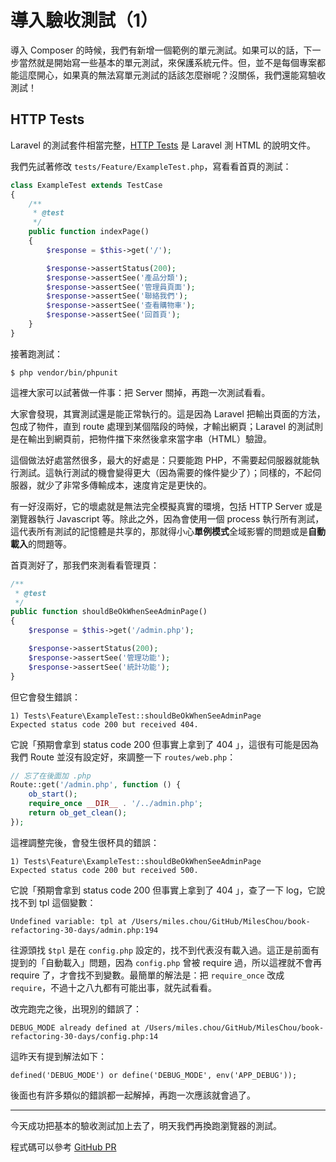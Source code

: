 # 導入驗收測試（1）

導入 Composer 的時候，我們有新增一個範例的單元測試。如果可以的話，下一步當然就是開始寫一些基本的單元測試，來保護系統元件。但，並不是每個專案都能這麼開心，如果真的無法寫單元測試的話該怎麼辦呢？沒關係，我們還能寫驗收測試！

## HTTP Tests

Laravel 的測試套件相當完整，[HTTP Tests](https://laravel.com/docs/5.5/http-tests) 是 Laravel 測 HTML 的說明文件。

我們先試著修改 `tests/Feature/ExampleTest.php`，寫看看首頁的測試：

```php
class ExampleTest extends TestCase
{
    /**
     * @test
     */
    public function indexPage()
    {
        $response = $this->get('/');

        $response->assertStatus(200);
        $response->assertSee('產品分類');
        $response->assertSee('管理員頁面');
        $response->assertSee('聯絡我們');
        $response->assertSee('查看購物車');
        $response->assertSee('回首頁');
    }
}
```

接著跑測試：

```
$ php vendor/bin/phpunit
```

這裡大家可以試著做一件事：把 Server 關掉，再跑一次測試看看。

大家會發現，其實測試還是能正常執行的。這是因為 Laravel 把輸出頁面的方法，包成了物件，直到 route 處理到某個階段的時候，才輸出網頁；Laravel 的測試則是在輸出到網頁前，把物件擋下來然後拿來當字串（HTML）驗證。

這個做法好處當然很多，最大的好處是：只要能跑 PHP，不需要起伺服器就能執行測試。這執行測試的機會變得更大（因為需要的條件變少了）；同樣的，不起伺服器，就少了非常多傳輸成本，速度肯定是更快的。

有一好沒兩好，它的壞處就是無法完全模擬真實的環境，包括 HTTP Server 或是瀏覽器執行 Javascript 等。除此之外，因為會使用一個 process 執行所有測試，這代表所有測試的記憶體是共享的，那就得小心**單例模式**全域影響的問題或是**自動載入**的問題等。

首頁測好了，那我們來測看看管理頁：

```php
/**
 * @test
 */
public function shouldBeOkWhenSeeAdminPage()
{
    $response = $this->get('/admin.php');

    $response->assertStatus(200);
    $response->assertSee('管理功能');
    $response->assertSee('統計功能');
}
```

但它會發生錯誤：

```
1) Tests\Feature\ExampleTest::shouldBeOkWhenSeeAdminPage
Expected status code 200 but received 404.
```

它說「預期會拿到 status code 200 但事實上拿到了 404 」，這很有可能是因為我們 Route 並沒有設定好，來調整一下 `routes/web.php`：

```php
// 忘了在後面加 .php
Route::get('/admin.php', function () {
    ob_start();
    require_once __DIR__ . '/../admin.php';
    return ob_get_clean();
});
```

這裡調整完後，會發生很杯具的錯誤：

```
1) Tests\Feature\ExampleTest::shouldBeOkWhenSeeAdminPage
Expected status code 200 but received 500.
```

它說「預期會拿到 status code 200 但事實上拿到了 404 」，查了一下 log，它說找不到 tpl 這個變數：

```
Undefined variable: tpl at /Users/miles.chou/GitHub/MilesChou/book-refactoring-30-days/admin.php:194
```

往源頭找 `$tpl` 是在 `config.php` 設定的，找不到代表沒有載入過。這正是前面有提到的「自動載入」問題，因為 `config.php` 曾被 require 過，所以這裡就不會再 require 了，才會找不到變數。最簡單的解法是：把 `require_once` 改成 `require`，不過十之八九都有可能出事，就先試看看。

改完跑完之後，出現別的錯誤了：

```
DEBUG_MODE already defined at /Users/miles.chou/GitHub/MilesChou/book-refactoring-30-days/config.php:14
```

這昨天有提到解法如下：

```
defined('DEBUG_MODE') or define('DEBUG_MODE', env('APP_DEBUG'));
```

後面也有許多類似的錯誤都一起解掉，再跑一次應該就會過了。

---

今天成功把基本的驗收測試加上去了，明天我們再換跑瀏覽器的測試。

程式碼可以參考 [GitHub PR](https://github.com/MilesChou/book-refactoring-30-days/pull/7)
